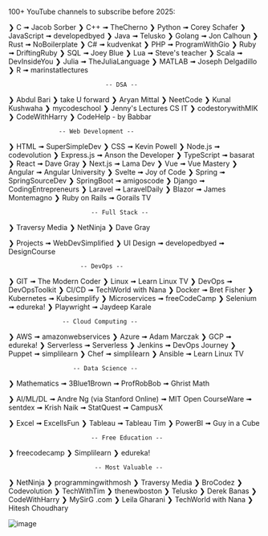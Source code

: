 
100+ YouTube channels to subscribe before 2025:

❯ C ➟ Jacob Sorber
❯ C++ ➟ TheCherno
❯ Python ➟ Corey Schafer
❯ JavaScript ➟ developedbyed
❯ Java ➟ Telusko
❯ Golang ➟ Jon Calhoun
❯ Rust ➟ NoBoilerplate
❯ C# ➟ kudvenkat
❯ PHP ➟ ProgramWithGio
❯ Ruby ➟ DriftingRuby
❯ SQL ➟ Joey Blue
❯ Lua ➟ Steve's teacher
❯ Scala ➟ DevInsideYou
❯ Julia ➟ TheJuliaLanguage
❯ MATLAB ➟ Joseph Delgadillo
❯ R ➟ marinstatlectures

                               -- DSA --

❯ Abdul Bari
❯ take U forward
❯ Aryan Mittal
❯ NeetCode
❯ Kunal Kushwaha
❯ mycodeschool
❯ Jenny's Lectures CS IT
❯ codestorywithMIK
❯ CodeWithHarry
❯ CodeHelp - by Babbar

                  -- Web Development --

❯ HTML ➟ SuperSimpleDev
❯ CSS ➟ Kevin Powell
❯ Node.js ➟ codevolution
❯ Express.js ➟ Anson the Developer
❯ TypeScript ➟ basarat
❯ React ➟ Dave Gray
❯ Next.js ➟ Lama Dev
❯ Vue ➟ Vue Mastery
❯ Angular ➟ Angular University
❯ Svelte ➟ Joy of Code
❯ Spring ➟ SpringSourceDev
❯ SpringBoot ➟ amigoscode
❯ Django ➟ CodingEntrepreneurs
❯ Laravel ➟ LaravelDaily
❯ Blazor ➟ James Montemagno
❯ Ruby on Rails ➟ Gorails TV

                           -- Full Stack --

❯ Traversy Media
❯ NetNinja
❯ Dave Gray

❯ Projects ➟ WebDevSimplified
❯ UI Design
   ➟ developedbyed
   ➟ DesignCourse

                        -- DevOps --

❯ GIT ➟ The Modern Coder
❯ Linux ➟ Learn Linux TV
❯ DevOps ➟ DevOpsToolkit
❯ CI/CD ➟ TechWorld with Nana
❯ Docker ➟ Bret Fisher
❯ Kubernetes ➟ Kubesimplify
❯ Microservices ➟ freeCodeCamp
❯ Selenium ➟ edureka!
❯ Playwright ➟ Jaydeep Karale

                   -- Cloud Computing --

❯ AWS ➟ amazonwebservices
❯ Azure ➟ Adam Marczak
❯ GCP ➟ edureka!
❯ Serverless ➟ Serverless
❯ Jenkins ➟ DevOps Journey
❯ Puppet ➟ simplilearn
❯ Chef ➟ simplilearn
❯ Ansible ➟ Learn Linux TV

                      -- Data Science --

❯ Mathematics
  ➟ 3Blue1Brown
  ➟ ProfRobBob
  ➟ Ghrist Math

❯ AI/ML/DL
  ➟ Andre Ng (via Stanford Online)
  ➟ MIT Open CourseWare
  ➟ sentdex
  ➟ Krish Naik
  ➟ StatQuest
  ➟ CampusX

❯ Excel ➟ ExcelIsFun
❯ Tableau ➟ Tableau Tim
❯ PowerBI ➟ Guy in a Cube

                           -- Free Education --

❯ freecodecamp
❯ Simplilearn
❯ edureka!

                            -- Most Valuable --

❯ NetNinja
❯ programmingwithmosh
❯ Traversy Media
❯ BroCodez
❯ Codevolution
❯ TechWithTim
❯ thenewboston
❯ Telusko
❯ Derek Banas
❯ CodeWithHarry
❯ MySirG .com
❯ Leila Gharani
❯ TechWorld with Nana
❯ Hitesh Choudhary

![image](https://github.com/user-attachments/assets/c8527910-4016-4e38-a408-e287ee24ecbf)
